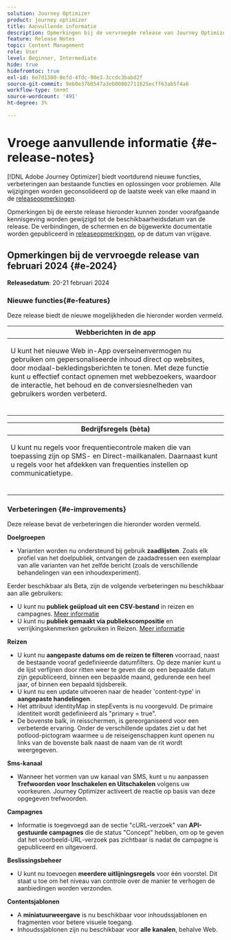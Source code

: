 ```yaml
---
solution: Journey Optimizer
product: journey optimizer
title: Aanvullende informatie
description: Opmerkingen bij de vervroegde release van Journey Optimizer
feature: Release Notes
topic: Content Management
role: User
level: Beginner, Intermediate
hide: true
hidefromtoc: true
exl-id: 6e7d1300-8efd-4fdc-90e3-3ccdc3babd2f
source-git-commit: 9eb0e37b0547a3eb00802711825ecff63ab5f4a6
workflow-type: tm+mt
source-wordcount: '491'
ht-degree: 3%

---
```


# Vroege aanvullende informatie {#e-release-notes}

[!DNL Adobe Journey Optimizer] biedt voortdurend nieuwe functies, verbeteringen aan bestaande functies en oplossingen voor problemen. Alle wijzigingen worden geconsolideerd op de laatste week van elke maand in de [releaseopmerkingen](release-notes.md).

Opmerkingen bij de eerste release hieronder kunnen zonder voorafgaande kennisgeving worden gewijzigd tot de beschikbaarheidsdatum van de release. De verbindingen, de schermen en de bijgewerkte documentatie worden gepubliceerd in [releaseopmerkingen](release-notes.md), op de datum van vrijgave.

## Opmerkingen bij de vervroegde release van februari 2024 {#e-2024}

**Releasedatum**: 20-21 februari 2024

### Nieuwe functies{#e-features}

Deze release biedt de nieuwe mogelijkheden die hieronder worden vermeld.


<table>
<thead>
<tr>
<th><strong>Webberichten in de app</strong><br/></th>
</tr>
</thead>
<tbody>
<tr>
<td>
<p>U kunt het nieuwe Web in-App overseinenvermogen nu gebruiken om gepersonaliseerde inhoud direct op websites, door modaal-bekledingsberichten te tonen. Met deze functie kunt u effectief contact opnemen met webbezoekers, waardoor de interactie, het behoud en de conversiesnelheden van gebruikers worden verbeterd.<br/><br/></p>
<!--img src="assets/do-not-localize/computed-attributes.gif"-->
</tr>
</tbody>
</table>


<table>
<thead>
<tr>
<th><strong>Bedrijfsregels (bèta)</strong><br/></th>
</tr>
</thead>
<tbody>
<tr>
<td>
<p>U kunt nu regels voor frequentiecontrole maken die van toepassing zijn op SMS- en Direct-mailkanalen. Daarnaast kunt u regels voor het afdekken van frequenties instellen op communicatietype.<br/><br/></p>
<!--img src="assets/do-not-localize/computed-attributes.gif"-->
</tr>
</tbody>
</table>



### Verbeteringen {#e-improvements}

Deze release bevat de verbeteringen die hieronder worden vermeld.

**Doelgroepen**

* Varianten worden nu ondersteund bij gebruik **zaadlijsten**. Zoals elk profiel van het doelpubliek, ontvangen de zaadadressen een exemplaar van alle varianten van het zelfde bericht (zoals de verschillende behandelingen van een inhoudexperiment).

Eerder beschikbaar als Beta, zijn de volgende verbeteringen nu beschikbaar aan alle gebruikers:

* U kunt nu **publiek geüpload uit een CSV-bestand** in reizen en campagnes. [Meer informatie](../audience/about-audiences.md#segments-in-journey-optimizer)
* U kunt nu **publiek gemaakt via publiekscompositie** en verrijkingskenmerken gebruiken in Reizen. [Meer informatie](../building-journeys/read-audience.md)

**Reizen**

* U kunt nu **aangepaste datums om de reizen te filteren** voorraad, naast de bestaande vooraf gedefinieerde datumfilters. Op deze manier kunt u de lijst verfijnen door ritten weer te geven die op een bepaalde datum zijn gepubliceerd, binnen een bepaalde maand, gedurende een heel jaar, of binnen een bepaald tijdsbereik.
* U kunt nu een update uitvoeren naar de header &#39;content-type&#39; in **aangepaste handelingen**.
* Het attribuut identityMap in stepEvents is nu voorgevuld. De primaire identiteit wordt gedefinieerd als &quot;primary = true&quot;.
* De bovenste balk, in reisschermen, is gereorganiseerd voor een verbeterde ervaring. Onder de verschillende updates ziet u dat het potlood-pictogram waarmee u de reiseigenschappen kunt openen nu links van de bovenste balk naast de naam van de rit wordt weergegeven.


**Sms-kanaal**

* Wanneer het vormen van uw kanaal van SMS, kunt u nu aanpassen **Trefwoorden voor Inschakelen en Uitschakelen** volgens uw voorkeuren. Journey Optimizer activeert de reactie op basis van deze opgegeven trefwoorden.

**Campagnes**

* Informatie is toegevoegd aan de sectie &quot;cURL-verzoek&quot; van **API-gestuurde campagnes** die de status &quot;Concept&quot; hebben, om op te geven dat het voorbeeld-URL-verzoek pas zichtbaar is nadat de campagne is gepubliceerd en uitgevoerd.

**Beslissingsbeheer**

* U kunt nu toevoegen **meerdere uitlijningsregels** voor één voorstel. Dit staat u toe om het niveau van controle over de manier te verhogen de aanbiedingen worden verzonden.

**Contentsjablonen**

* A **miniatuurweergave** is nu beschikbaar voor inhoudssjablonen en fragmenten voor betere visuele toegang.
* Inhoudssjablonen zijn nu beschikbaar voor **alle kanalen**, behalve Web.